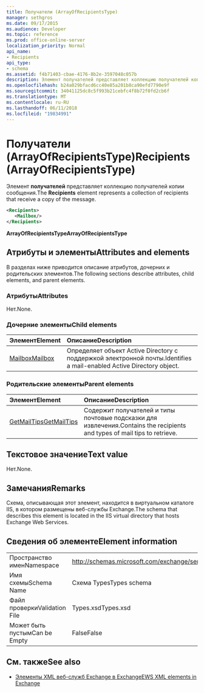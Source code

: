 ```yaml
---
title: Получатели (ArrayOfRecipientsType)
manager: sethgros
ms.date: 09/17/2015
ms.audience: Developer
ms.topic: reference
ms.prod: office-online-server
localization_priority: Normal
api_name:
- Recipients
api_type:
- schema
ms.assetid: f4b71403-cbae-4176-8b2e-3597048c057b
description: Элемент получателей представляет коллекцию получателей копии сообщения.
ms.openlocfilehash: b24a029bfacd6cc40e85a201b8ca90efd7790e9f
ms.sourcegitcommit: 34041125dc8c5f993b21cebfc4f8b72f0fd2cb6f
ms.translationtype: MT
ms.contentlocale: ru-RU
ms.lasthandoff: 06/11/2018
ms.locfileid: "19834991"
---
```

# <a name="recipients-arrayofrecipientstype"></a><span data-ttu-id="285f8-103">Получатели (ArrayOfRecipientsType)</span><span class="sxs-lookup"><span data-stu-id="285f8-103">Recipients (ArrayOfRecipientsType)</span></span>

<span data-ttu-id="285f8-104">Элемент **получателей** представляет коллекцию получателей копии сообщения.</span><span class="sxs-lookup"><span data-stu-id="285f8-104">The **Recipients** element represents a collection of recipients that receive a copy of the message.</span></span> 
  
```XML
<Recipients>
   <Mailbox/>
</Recipients>
```

 <span data-ttu-id="285f8-105">**ArrayOfRecipientsType**</span><span class="sxs-lookup"><span data-stu-id="285f8-105">**ArrayOfRecipientsType**</span></span>
## <a name="attributes-and-elements"></a><span data-ttu-id="285f8-106">Атрибуты и элементы</span><span class="sxs-lookup"><span data-stu-id="285f8-106">Attributes and elements</span></span>

<span data-ttu-id="285f8-107">В разделах ниже приводится описание атрибутов, дочерних и родительских элементов.</span><span class="sxs-lookup"><span data-stu-id="285f8-107">The following sections describe attributes, child elements, and parent elements.</span></span>
  
### <a name="attributes"></a><span data-ttu-id="285f8-108">Атрибуты</span><span class="sxs-lookup"><span data-stu-id="285f8-108">Attributes</span></span>

<span data-ttu-id="285f8-109">Нет.</span><span class="sxs-lookup"><span data-stu-id="285f8-109">None.</span></span>
  
### <a name="child-elements"></a><span data-ttu-id="285f8-110">Дочерние элементы</span><span class="sxs-lookup"><span data-stu-id="285f8-110">Child elements</span></span>

|<span data-ttu-id="285f8-111">**Элемент**</span><span class="sxs-lookup"><span data-stu-id="285f8-111">**Element**</span></span>|<span data-ttu-id="285f8-112">**Описание**</span><span class="sxs-lookup"><span data-stu-id="285f8-112">**Description**</span></span>|
|:-----|:-----|
|[<span data-ttu-id="285f8-113">Mailbox</span><span class="sxs-lookup"><span data-stu-id="285f8-113">Mailbox</span></span>](mailbox.md) <br/> |<span data-ttu-id="285f8-114">Определяет объект Active Directory с поддержкой электронной почты.</span><span class="sxs-lookup"><span data-stu-id="285f8-114">Identifies a mail-enabled Active Directory object.</span></span>  <br/> |
   
### <a name="parent-elements"></a><span data-ttu-id="285f8-115">Родительские элементы</span><span class="sxs-lookup"><span data-stu-id="285f8-115">Parent elements</span></span>

|<span data-ttu-id="285f8-116">**Элемент**</span><span class="sxs-lookup"><span data-stu-id="285f8-116">**Element**</span></span>|<span data-ttu-id="285f8-117">**Описание**</span><span class="sxs-lookup"><span data-stu-id="285f8-117">**Description**</span></span>|
|:-----|:-----|
|[<span data-ttu-id="285f8-118">GetMailTips</span><span class="sxs-lookup"><span data-stu-id="285f8-118">GetMailTips</span></span>](getmailtips.md) <br/> |<span data-ttu-id="285f8-119">Содержит получателей и типы почтовые подсказки для извлечения.</span><span class="sxs-lookup"><span data-stu-id="285f8-119">Contains the recipients and types of mail tips to retrieve.</span></span>  <br/> |
   
## <a name="text-value"></a><span data-ttu-id="285f8-120">Текстовое значение</span><span class="sxs-lookup"><span data-stu-id="285f8-120">Text value</span></span>

<span data-ttu-id="285f8-121">Нет.</span><span class="sxs-lookup"><span data-stu-id="285f8-121">None.</span></span>
  
## <a name="remarks"></a><span data-ttu-id="285f8-122">Замечания</span><span class="sxs-lookup"><span data-stu-id="285f8-122">Remarks</span></span>

<span data-ttu-id="285f8-123">Схема, описывающая этот элемент, находится в виртуальном каталоге IIS, в котором размещены веб-службы Exchange.</span><span class="sxs-lookup"><span data-stu-id="285f8-123">The schema that describes this element is located in the IIS virtual directory that hosts Exchange Web Services.</span></span>
  
## <a name="element-information"></a><span data-ttu-id="285f8-124">Сведения об элементе</span><span class="sxs-lookup"><span data-stu-id="285f8-124">Element information</span></span>

|||
|:-----|:-----|
|<span data-ttu-id="285f8-125">Пространство имен</span><span class="sxs-lookup"><span data-stu-id="285f8-125">Namespace</span></span>  <br/> |http://schemas.microsoft.com/exchange/services/2006/types  <br/> |
|<span data-ttu-id="285f8-126">Имя схемы</span><span class="sxs-lookup"><span data-stu-id="285f8-126">Schema Name</span></span>  <br/> |<span data-ttu-id="285f8-127">Схема Types</span><span class="sxs-lookup"><span data-stu-id="285f8-127">Types schema</span></span>  <br/> |
|<span data-ttu-id="285f8-128">Файл проверки</span><span class="sxs-lookup"><span data-stu-id="285f8-128">Validation File</span></span>  <br/> |<span data-ttu-id="285f8-129">Types.xsd</span><span class="sxs-lookup"><span data-stu-id="285f8-129">Types.xsd</span></span>  <br/> |
|<span data-ttu-id="285f8-130">Может быть пустым</span><span class="sxs-lookup"><span data-stu-id="285f8-130">Can be Empty</span></span>  <br/> |<span data-ttu-id="285f8-131">False</span><span class="sxs-lookup"><span data-stu-id="285f8-131">False</span></span>  <br/> |
   
## <a name="see-also"></a><span data-ttu-id="285f8-132">См. также</span><span class="sxs-lookup"><span data-stu-id="285f8-132">See also</span></span>



- [<span data-ttu-id="285f8-133">Элементы XML веб-служб Exchange в Exchange</span><span class="sxs-lookup"><span data-stu-id="285f8-133">EWS XML elements in Exchange</span></span>](ews-xml-elements-in-exchange.md)

